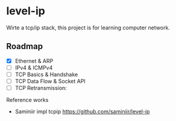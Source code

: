 # level-ip
Wirte a tcp/ip stack, this project is for learning computer network.

## Roadmap
- [x] Ethernet & ARP
- [ ] IPv4 & ICMPv4
- [ ] TCP Basics & Handshake
- [ ] TCP Data Flow & Socket API
- [ ] TCP Retransmission:

Reference works
- Saminiir impl tcpip https://github.com/saminiir/level-ip
